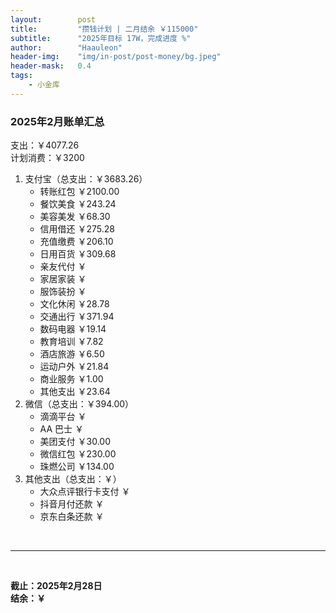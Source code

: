 ```yaml
---
layout:        post
title:         "攒钱计划 | 二月结余 ￥115000"
subtitle:      "2025年目标 17W，完成进度 %"
author:        "Haauleon"
header-img:    "img/in-post/post-money/bg.jpeg"
header-mask:   0.4
tags:
    - 小金库
---
```


### 2025年2月账单汇总             
支出：￥4077.26         
计划消费：￥3200        

1. 支付宝（总支出：￥3683.26）   
    - 转账红包 ￥2100.00   
    - 餐饮美食 ￥243.24    
    - 美容美发 ￥68.30     
    - 信用借还 ￥275.28       
    - 充值缴费 ￥206.10     
    - 日用百货 ￥309.68      
    - 亲友代付 ￥     
    - 家居家装 ￥    
    - 服饰装扮 ￥    
    - 文化休闲 ￥28.78     
    - 交通出行 ￥371.94     
    - 数码电器 ￥19.14
    - 教育培训 ￥7.82   
    - 酒店旅游 ￥6.50
    - 运动户外 ￥21.84
    - 商业服务 ￥1.00    
    - 其他支出 ￥23.64      
2. 微信（总支出：￥394.00）      
    - 滴滴平台 ￥   
    - AA 巴士 ￥    
    - 美团支付 ￥30.00   
    - 微信红包 ￥230.00
    - 珠燃公司 ￥134.00     
3. 其他支出（总支出：￥）     
    - 大众点评银行卡支付 ￥    
    - 抖音月付还款 ￥    
    - 京东白条还款 ￥   

<br>

---

<br>

**截止：2025年2月28日**      
**结余：￥**        

